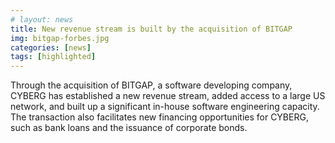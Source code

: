 ```yaml
---
# layout: news
title: New revenue stream is built by the acquisition of BITGAP
img: bitgap-forbes.jpg
categories: [news]
tags: [highlighted]
---
```


Through the acquisition of BITGAP, a software developing company, CYBERG has established a new revenue stream, added access to a large US network, and built up a significant in-house software engineering capacity. The transaction also facilitates new financing opportunities for CYBERG, such as bank loans and the issuance of corporate bonds.
